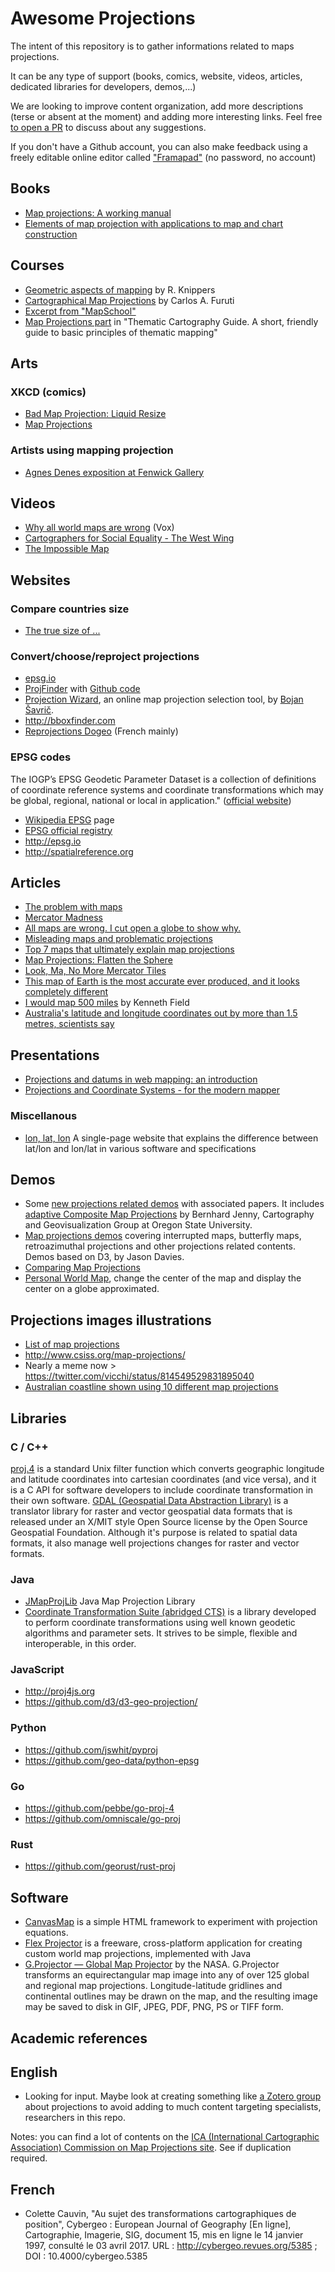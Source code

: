 # Awesome Projections

The intent of this repository is to gather informations related to maps projections.

It can be any type of support (books, comics, website, videos, articles, dedicated libraries for developers, demos,...)

We are looking to improve content organization, add more descriptions (terse or absent at the moment) and adding more interesting links. Feel free [to open a PR](http://github.com/webgeodatavore/awesome-projections) to discuss about any suggestions.

If you don't have a Github account, you can also make feedback using a freely editable online editor called ["Framapad"](https://semestriel.framapad.org/p/uIjOFLvBvw) (no password, no account)

## Books

* [Map projections: A working manual](https://pubs.er.usgs.gov/publication/pp1395)
* [Elements of map projection with applications to map and chart construction](https://archive.org/details/cu31924003898271)

## Courses

* [Geometric aspects of mapping](https://kartoweb.itc.nl/geometrics/Map%20projections/mappro.html) by R. Knippers
* [Cartographical Map Projections](http://www.progonos.com/furuti/MapProj/Normal/TOC/cartTOC.html) by Carlos A. Furuti
* [Excerpt from "MapSchool"](http://mapschool.io/#the-shape-of-the-earth)
* [Map Projections part](http://www.axismaps.com/guide/projections/) in "Thematic Cartography Guide. A short, friendly guide to basic principles of thematic mapping"

## Arts

### XKCD (comics)

* [Bad Map Projection: Liquid Resize](https://xkcd.com/1784/)
* [Map Projections](https://xkcd.com/977/)

### Artists using mapping projection

* [Agnes Denes exposition at Fenwick Gallery](http://fenwickgallery.gmu.edu/agnes-denes/)

## Videos

* [Why all world maps are wrong](https://www.youtube.com/watch?v=kIID5FDi2JQ) (Vox)
* [Cartographers for Social Equality - The West Wing](https://www.youtube.com/watch?v=OH1bZ0F3zVU)
* [The Impossible Map](https://www.onf.ca/film/impossible_map/)

## Websites

### Compare countries size

* [The true size of ...](http://thetruesize.com)

### Convert/choose/reproject projections

* [epsg.io](http://epsg.io)
* [ProjFinder](http://projfinder.com) with [Github code](https://github.com/aaronr/projfinder.com)
* [Projection Wizard](http://projectionwizard.org), an online map projection selection tool, by [Bojan Šavrič](http://projectionwizard.org/BojanSavric/).
* <http://bboxfinder.com>
* [Reprojections Dogeo](https://projection.dogeo.fr) (French mainly)

### EPSG codes

<quote>The IOGP’s EPSG Geodetic Parameter Dataset is a collection of definitions of coordinate reference systems and coordinate transformations which may be global, regional, national or local in application." ([official website](http://www.epsg.org/))</quote>

* [Wikipedia EPSG](https://en.wikipedia.org/wiki/International_Association_of_Oil_%26_Gas_Producers#European_Petroleum_Survey_Group) page
* [EPSG official registry](https://www.epsg-registry.org)
* <http://epsg.io>
* <http://spatialreference.org>

## Articles

* [The problem with maps](http://mjmdavis.com/showing/2017/05/16/how-to-read-maps.html)
* [Mercator Madness](http://mjmdavis.com/showing/2017/04/29/mercator-madness.html)
* [All maps are wrong. I cut open a globe to show why.](http://www.vox.com/world/2016/12/2/13817712/map-projection-mercator-globe)
* [Misleading maps and problematic projections](http://www.economist.com/blogs/graphicdetail/2016/12/daily-chart-1)
* [Top 7 maps that ultimately explain map projections](http://geoawesomeness.com/top-7-maps-ultimately-explain-map-projections/)
* [Map Projections: Flatten the Sphere](http://gisgeography.com/map-projections/)
* [Look, Ma, No More Mercator Tiles](http://vis4.net/blog/posts/no-more-mercator-tiles/)
* [This map of Earth is the most accurate ever produced, and it looks completely different](https://www.indy100.com/article/map-earth-projection-mercator-gall-peters-authagraph-accuracy-area-globe-fold-7395716)
* [I would map 500 miles](http://cartonerd.blogspot.com/2014/05/i-would-map-500-miles.html) by Kenneth Field
* [Australia's latitude and longitude coordinates out by more than 1.5 metres, scientists say](http://www.abc.net.au/news/2016-07-28/aust-latitude-longitude-coordinates-out-by-1-5m-scientists/7666858)

## Presentations

* [Projections and datums in web mapping: an introduction](http://lyzidiamond.com/nacis-2017/)
* [Projections and Coordinate Systems - for the modern mapper](http://mjfoster83.github.io/projections/)

### Miscellanous

* [lon, lat, lon](http://www.macwright.org/lonlat/) A single-page website that explains the difference between lat/lon and lon/lat in various software and specifications

## Demos

* Some [new projections related demos](http://projectionwizard.org/BojanSavric/projections.html) with associated papers. It includes [adaptive Composite Map Projections](http://cartography.oregonstate.edu/demos/AdaptiveCompositeMapProjections/) by Bernhard Jenny, Cartography and Geovisualization Group at Oregon State University.
* [Map projections demos](https://www.jasondavies.com/maps/) covering interrupted maps, butterfly maps, retroazimuthal projections and other projections related contents. Demos based on D3, by Jason Davies.
* [Comparing Map Projections](https://bl.ocks.org/syntagmatic/ba569633d51ebec6ec6e)
* [Personal World Map](http://www.personalworldmap.org/), change the center of the map and display the center on a globe approximated.

## Projections images illustrations

* [List of map projections](https://en.wikipedia.org/wiki/List_of_map_projections)
* <http://www.csiss.org/map-projections/>
* Nearly a meme now > <https://twitter.com/vicchi/status/814549529831895040>
* [Australian coastline shown using 10 different map projections](https://www.reddit.com/r/MapPorn/comments/5l0ac9/australian_coastline_shown_using_10_different_map/)

## Libraries

### C / C++

[proj.4](http://proj4.org) is a standard Unix filter function which converts geographic longitude and latitude coordinates into cartesian coordinates (and vice versa), and it is a C API for software developers to include coordinate transformation in their own software.
[GDAL (Geospatial Data Abstraction Library)](http://gdal.org) is a translator library for raster and vector geospatial data formats that is released under an X/MIT style Open Source license by the Open Source Geospatial Foundation. Although it's purpose is related to spatial data formats, it also manage well projections changes for raster and vector formats.

### Java

* [JMapProjLib](https://github.com/OSUCartography/JMapProjLib) Java Map Projection Library
* [Coordinate Transformation Suite (abridged CTS)](https://github.com/orbisgis/cts) is a library developed to perform coordinate transformations using well known geodetic algorithms and parameter sets. It strives to be simple, flexible and interoperable, in this order.

### JavaScript

* <http://proj4js.org>
* <https://github.com/d3/d3-geo-projection/>

### Python

* <https://github.com/jswhit/pyproj>
* <https://github.com/geo-data/python-epsg>

### Go

* <https://github.com/pebbe/go-proj-4>
* <https://github.com/omniscale/go-proj>

### Rust

* <https://github.com/georust/rust-proj>

## Software

* [CanvasMap](https://github.com/OSUCartography/CanvasMap) is a simple HTML framework to experiment with projection equations.
* [Flex Projector](http://flexprojector.com) is a freeware, cross-platform application for creating custom world map projections, implemented with Java
* [G.Projector — Global Map Projector](http://www.giss.nasa.gov/tools/gprojector/) by the NASA. G.Projector transforms an equirectangular map image into any of over 125 global and regional map projections. Longitude-latitude gridlines and continental outlines may be drawn on the map, and the resulting image may be saved to disk in GIF, JPEG, PDF, PNG, PS or TIFF form.

## Academic references

## English

* Looking for input. Maybe look at creating something like [a Zotero group](https://www.zotero.org/support/groups) about projections to avoid adding to much content targeting specialists, researchers in this repo.

Notes: you can find a lot of contents on the [ICA (International Cartographic Association) Commission on Map Projections site](http://ica-proj.kartografija.hr/home.en.html). See if duplication required.

## French

* Colette Cauvin, "Au sujet des transformations cartographiques de position", Cybergeo : European Journal of Geography [En ligne], Cartographie, Imagerie, SIG, document 15, mis en ligne le 14 janvier 1997, consulté le 03 avril 2017. URL : <http://cybergeo.revues.org/5385> ; DOI : 10.4000/cybergeo.5385